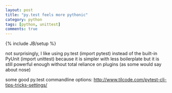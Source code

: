```yaml
---
layout: post
title: "py.test feels more pythonic"
category: python
tags: [python, unittest]
comments: true
---
```

{% include JB/setup %}

not surprisingly, I like using py.test (import pytest) instead of the built-in PyUnit (import unittest) because it is simpler with less boilerplate but it is still powerful enough without total reliance on plugins (as some would say about nose)
  
some good py.test commandline options:
<http://www.tilcode.com/pytest-cli-tips-tricks-settings/>
 

